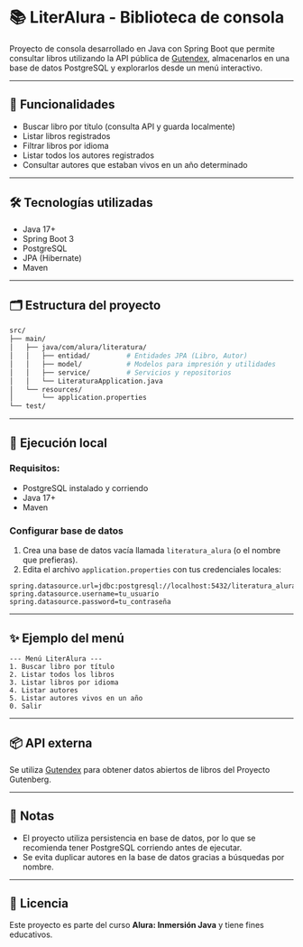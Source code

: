 
# 📚 LiterAlura - Biblioteca de consola

Proyecto de consola desarrollado en Java con Spring Boot que permite consultar libros utilizando la API pública de [Gutendex](https://gutendex.com/), almacenarlos en una base de datos PostgreSQL y explorarlos desde un menú interactivo.

---

## 🚀 Funcionalidades

- Buscar libro por título (consulta API y guarda localmente)
- Listar libros registrados
- Filtrar libros por idioma
- Listar todos los autores registrados
- Consultar autores que estaban vivos en un año determinado

---

## 🛠️ Tecnologías utilizadas

- Java 17+
- Spring Boot 3
- PostgreSQL
- JPA (Hibernate)
- Maven

---

## 🗂️ Estructura del proyecto

```bash
src/
├── main/
│   ├── java/com/alura/literatura/
│   │   ├── entidad/         # Entidades JPA (Libro, Autor)
│   │   ├── model/           # Modelos para impresión y utilidades
│   │   ├── service/         # Servicios y repositorios
│   │   └── LiteraturaApplication.java
│   └── resources/
│       └── application.properties
└── test/
```

---

## 🧪 Ejecución local

### Requisitos:

- PostgreSQL instalado y corriendo
- Java 17+
- Maven

### Configurar base de datos

1. Crea una base de datos vacía llamada `literatura_alura` (o el nombre que prefieras).
2. Edita el archivo `application.properties` con tus credenciales locales:

```properties
spring.datasource.url=jdbc:postgresql://localhost:5432/literatura_alura
spring.datasource.username=tu_usuario
spring.datasource.password=tu_contraseña
```


---

## ✨ Ejemplo del menú

```text
--- Menú LiterAlura ---
1. Buscar libro por título
2. Listar todos los libros
3. Listar libros por idioma
4. Listar autores
5. Listar autores vivos en un año
0. Salir
```

---

## 📦 API externa

Se utiliza [Gutendex](https://gutendex.com/) para obtener datos abiertos de libros del Proyecto Gutenberg.

---

## 📌 Notas

- El proyecto utiliza persistencia en base de datos, por lo que se recomienda tener PostgreSQL corriendo antes de ejecutar.
- Se evita duplicar autores en la base de datos gracias a búsquedas por nombre.

---

## 📝 Licencia

Este proyecto es parte del curso **Alura: Inmersión Java** y tiene fines educativos.
